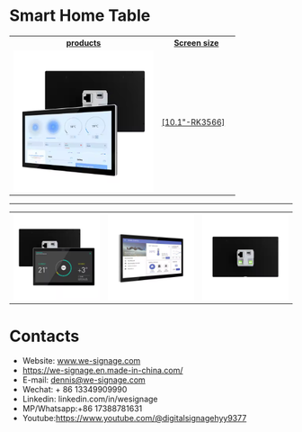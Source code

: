 # Smart Home Table


<table textalign="center">
<tr>
    <th><a href="">products</a></th>
    <th><a href="">Screen size</a></th>
    
</tr>
<tr>
    <td ><a href=""><img src="./img/4.png" width="250" height="auto"/></a></td>
    <td >
        <a href="./specification/10.1-rk3566.png">[10.1"-RK3566]</a>&nbsp;&nbsp;&nbsp;
    </td>
</tr>


</table>

***

<table>
    <tr>
        <td>
            <img src="./img/1.png">
        </td>
        <td>
            <img src="./img/3.png">
        </td>
        <td>
            <img src="./img/2.png">
        </td>
    </tr>
</table>

# Contacts

- Website: www.we-signage.com
- https://we-signage.en.made-in-china.com/
- E-mail: dennis@we-signage.com
- Wechat: + 86 13349909990
- Linkedin: linkedin.com/in/wesignage
- MP/Whatsapp:+86 17388781631
- Youtube:<a href="https://www.youtube.com/@digitalsignagehyy9377">https://www.youtube.com/@digitalsignagehyy9377</a>
